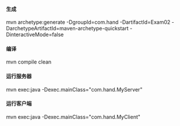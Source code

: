 #### 生成
mvn archetype:generate -DgroupId=com.hand -DartifactId=Exam02 -DarchetypeArtifactId=maven-archetype-quickstart -DinteractiveMode=false
#### 编译
mvn compile clean
#### 运行服务器
mvn exec:java -Dexec.mainClass="com.hand.MyServer"
#### 运行客户端
mvn exec:java -Dexec.mainClass="com.hand.MyClient"
